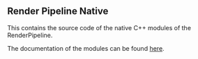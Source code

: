 ## Render Pipeline Native

This contains the source code of the native C++ modules
of the RenderPipeline.

The documentation of the
modules can be found <a href="tobspr.me/renderpipeline/docs/html/">here</a>.
